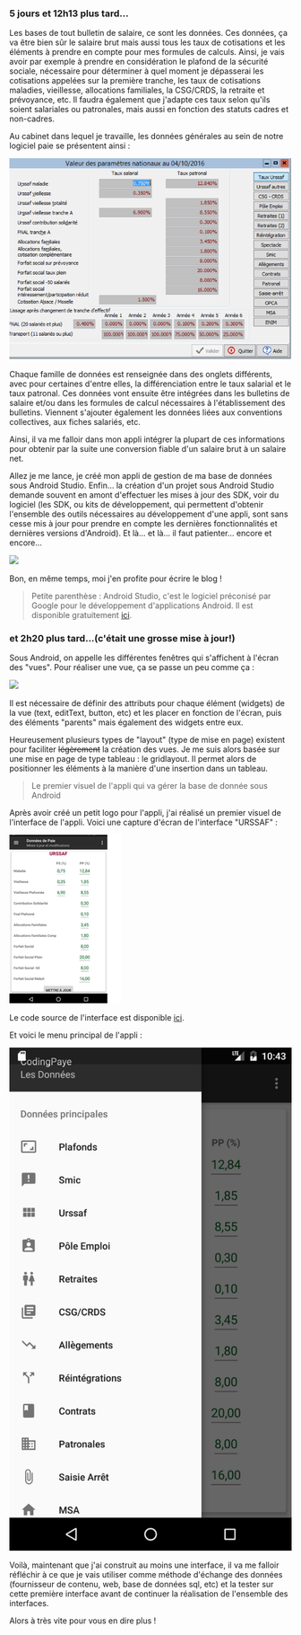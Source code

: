 
### 5 jours et 12h13 plus tard...

Les bases de tout bulletin de salaire, ce sont les données. Ces données, ça va être bien sûr le salaire brut mais aussi tous les taux de cotisations et les éléments à prendre en compte pour mes formules de calculs. Ainsi, je vais avoir par exemple à prendre en considération le plafond de la sécurité sociale, nécessaire pour déterminer à quel moment je dépasserai les cotisations appelées sur la première tranche, les taux de cotisations maladies, vieillesse, allocations familiales, la CSG/CRDS, la retraite et prévoyance, etc. Il faudra également que j'adapte ces taux selon qu'ils soient salariales ou patronales, mais aussi en fonction des statuts cadres et non-cadres.

Au cabinet dans lequel je travaille, les données générales au sein de notre logiciel paie se présentent ainsi :

<img src="/img/image.png"/>

Chaque famille de données est renseignée dans des onglets différents, avec pour certaines d'entre  elles, la différenciation entre le taux salarial et le taux patronal. Ces données vont ensuite être intégrées dans les bulletins de salaire et/ou dans les formules de calcul nécessaires à l'établissement des bulletins. Viennent s'ajouter également les données liées aux conventions collectives, aux fiches salariés, etc.

Ainsi, il va me falloir dans mon appli intégrer la plupart de ces informations pour obtenir par la suite une conversion fiable d'un salaire brut à un salaire net.

Allez je me lance, je créé mon appli de gestion de ma base de données sous Android Studio. Enfin... la création d'un projet sous Android Studio demande souvent en amont d'effectuer les mises à jour des SDK, voir du logiciel (les SDK, ou kits de développement, qui permettent d'obtenir l'ensemble des outils nécessaires au développement d'une appli, sont sans cesse mis à jour pour prendre en compte les dernières fonctionnalités et dernières versions d'Android). Et là... et là... il faut patienter... encore et encore...

<img src="http://www.reactiongifs.com/r/aawt.gif"/>

Bon, en même temps, moi j'en profite pour écrire le blog !

> Petite parenthèse : Android Studio, c'est le logiciel préconisé par Google pour le développement d'applications Android. Il est disponible gratuitement <a href="https://developer.android.com/studio/index.html">ici</a>.

### et 2h20 plus tard...(c'était une grosse mise à jour!) 

Sous Android, on appelle les différentes fenêtres qui s'affichent à l'écran des "vues". Pour réaliser une vue, ça se passe un peu comme ça :

<img src="http://i.imgur.com/3nWzyYX.gif"/>

Il est nécessaire de définir des attributs pour chaque élément (widgets) de la vue (text, editText, button, etc) et les placer en fonction de l'écran, puis des éléments "parents" mais également des widgets entre eux.

Heureusement plusieurs types de "layout" (type de mise en page) existent pour faciliter <s>légèrement</s> la création des vues. Je me suis alors basée sur une mise en page de type tableau : le gridlayout. Il permet alors de positionner les éléments à la manière d'une insertion dans un tableau.

> Le premier visuel de l'appli qui va gérer la base de donnée sous Android

Après avoir créé un petit logo pour l'appli, j'ai réalisé un premier visuel de l'interface de l'appli. Voici une capture d'écran de l'interface "URSSAF" :

<img src="/img/screenshot1.png"/>

Le code source de l'interface est disponible <a href="https://github.com/marlenech/BddPaye/blob/master/app/src/main/res/layout/fragment_urssaf.xml">ici</a>.

Et voici le menu principal de l'appli :

<img src="/img/Screenshot_1476866716.png"/>

Voilà, maintenant que j'ai construit au moins une interface, il va me falloir réfléchir à ce que je vais utiliser comme méthode d'échange des données (fournisseur de contenu, web, base de données sql, etc) et la tester sur cette première interface avant de continuer la réalisation de l'ensemble des interfaces.

Alors à très vite pour vous en dire plus !


